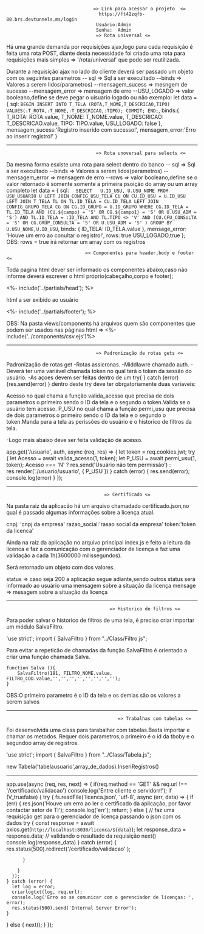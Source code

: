                                     => Link para acessar o projeto  <=
                                      https://ft42zqfb-80.brs.devtunnels.ms/login
                                     Usuário:Admin
                                     Senha:  Admin
                                     => Rota universal <=        

Há uma grande demanda por requisições ajax,logo para cada requisição é feita uma rota POST,
diante desta necessidade foi criado uma rota para requisições mais simples => '/rota/universal'
que pode ser reutilizada.

Durante a requisição ajax no lado do cliente deverá ser passado um objeto com os seguintes parametros
-- sql => Sql a ser execultado
--binds => Valores a serem lidos(parametros)
--mensagem_sucess => mesngem de sucesso
--mensagem_error  => mensagem de erro
--USU_LOGADO  => valor booleano,define se deve pegar o uisuario logado ou não
exemplo:
            let data = {
                sql: `BEGIN
                INSERT INTO T_TELA (ROTA,T_NOME,T_DESCRICAO,TIPO) VALUES(:T_ROTA,:T_NOME,:T_DESCRICAO,:TIPO);
                COMMIT;
                END;`,
                binds:{
                    T_ROTA: ROTA.value,
                    T_NOME: T_NOME.value,
                    T_DESCRICAO:  T_DESCRICAO.value,
                    TIPO: TIPO.value,
                    USU_LOGADO: false
                  },
                  mensagem_sucess:'Registro inserido com sucesso!',
                  mensagem_error:'Erro ao inserir registro!'
            }


----------------------------------------------------------------------------------------------------------------------------------------
                                     => Rota unoversal para selects <=   

Da mesma forma esxiste uma rota para select dentro do banco
-- sql => Sql a ser execultado
--binds => Valores a serem lidos(parametros)
--mensagem_error  => mensagem de erro 
--rows => valor booleano,define se o valor retornado é somente somente a primeira psoição do array ou um array completo
      let data = {
        sql: `  SELECT   U.ID_USU, U.USU_NOME
        FROM USU_USUARIO U
        LEFT JOIN CONFIG_USU_TELA CU ON CU.ID_USU = U.ID_USU
        LEFT JOIN T_TELA TL ON TL.ID_TELA = CU.ID_TELA
        LEFT JOIN CONFIG_GRUPO_TELA CG ON CG.ID_GRUPO = U.ID_GRUPO
        WHERE CG.ID_TELA = TL.ID_TELA
          AND (CU.${campo} = 'S' OR CG.${campo1} = 'S' OR U.USU_ADM = 'S')
          AND TL.ID_TELA = :ID_TELA
          AND TL.TIPO <> 'V'
          AND (CU.CFU_CONSULTA = 'S' OR CG.GRUP_CONSULTA = 'S' OR U.USU_ADM = 'S' )
       GROUP BY  U.USU_NOME,U.ID_USU`,
        binds: { ID_TELA: ID_TELA.value },
        mensage_error: 'Houve um erro ao conultar o registro!',
        rows: true
        USU_LOGADO,true
      };
      OBS: rows =  true irá retornar um array com os registros
<!-- --------------------------------------------------------------------------------------------------------------------------------------------- -->
                                 => Componentes para header,body e footer <= 

Toda pagina html dever ser informado os componentes abaixo,caso não informe deverá escrever o html próprio(cabeçalho,corpo e footer);

<%- include('../partials/head'); %>

html a ser exibido ao usuário

<%- include('../partials/footer'); %>

OBS: Na pasta views/components há arquivos quem são componentes que podem ser usados nas páginas html =>    <%-include('../components/csv.ejs')%>

-------------------------------------------------------------------------------------------------------------------------------------------------
                                     => Padronização de rotas gets <= 

Padronização de rotas get
-Rotas assicronas.
-Middlawre chamado auth.
-Deverá ter uma variável chamada token no qual terá o token da sessão do usuário.
-As açoes devem ser feitas dentro de um try{  } catch (error){res.send(error) } dentro deste try deve ter obrgatoriamente duas variaveis:

 Acesso no qual chama a função valida_acesso que  precisa de dois parametros o primeiro sendo o ID da tela e o segundo o token.Valida se o usuário tem acesso.
 P_USU  no qual chama a função permi_usu que precisa de dois parametros o primeiro sendo o ID da tela e o segundo o token.Manda para a tela as perissões do usuário e o historico de filtros da tela.

-Logo mais abaixo deve ser feita validação de acesso.

app.get('/usuario', auth, async (req, res) => {
  let token = req.cookies.jwt;
  try {
    let Acesso = await valida_acesso(1, token);
    let P_USU = await permi_usu(1, token);
    Acesso === 'N' ? res.send('Usuário não tem permissão') : res.render('./usuario/usuario', { P_USU })
  } catch (error) {
    res.send(error);
    console.log(error)
  }
});

-----------------------------------------------------------------------------------------------------------------------------
                                        => Certificado <=

Na pasta raiz da aplicacão há um arquivo chamadado certificado.json,no qual é passado algumas informações sobre a licença atual.

cnpj: 'cnpj da empresa'
razao_social:'rasao  social da empresa'
token:'token da licenca'

Ainda na raiz da aplicação no arquivo principal index.js e feito a leitura da licenca e  faz a comunicação com o gerenciador de licença
 e faz uma validação a cada 1h(3600000 milissegundos).

Será retornado um objeto com dos valores.

status  => caso seja 200 a aplicação segue adiante,sendo outros status será informado ao usuário uma mensagem sobre a situação da licença
mensage => mesagem sobre a situação da licença

----------------------------------------------------------------------------------------------------------------------------------

                                          => Historico de filtros <=

Para poder salvar o historico de filtros de uma tela, é preciso criar importar um módulo SalvaFiltro.

'use strict';
import { SalvaFiltro } from "../Class/Filtro.js";

Para evitar a repeticão de chamadas da função SalvaFiltro é orientado a criar uma função chamada Salva.

    function Salva (){
        SalvaFiltro(181, FILTRO_NOME.value, FILTRO_COD.value,'','','','','','','','');
    }
OBS:O primeiro parametro é o ID da tela e os demias são os valores a serem salvos

----------------------------------------------------------------------------------------------------------------------------------
                                             => Trabalhas com tabelas <=  

Foi desenvolvida uma class para tarabalhar com tabelas.Basta importar e chamar os metodos.
Requer dois parametros,o primeiro é o id da tboby e o segundoo array de registros.

'use strict';
import { SalvaFiltro } from "../Class/Tabela.js";

 new   Tabela('tabelausuario',array_de_dados).InseriRegistros()



----------------------------------------------------------------------------------------------------------------------------------

app.use(async (req, res, next) => {
  if(req.method == 'GET' && req.url !== '/certificado/validacao')
  console.log('Entre cliente e servidorr!');
  if (V_truefalse) {
    try {
      fs.readFile('licenca.json', 'utf-8', async (err, data) => {
        if (err) {
          res.json('Houve um erro ao ler o certificado da aplicação, por favor contactar setor de TI');
          console.log('err');
          return;
        } else {
          // faz uma requisição get para o gerenciador de licença passando o json com os dados
          try {
            const response = await axios.get(`http://localhost:8030/licenca/${data}`);
            let response_data = response.data;
            // validando o resultado da requisição
            next()
            console.log(response_data)
          } catch (error) {
              res.status(500).redirect('/certificado/validacao' );
                  
          }

        }
      });
    } catch (error) {
      let log = error;
      criarlogtxt(log, req.url);
      console.log('Erro ao se comunicar com o gerenciador de licenças: ', error);
      res.status(500).send('Internal Server Error');
    }
  } else {
    next();
  }
});







































